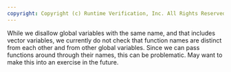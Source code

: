 ```yaml
---
copyright: Copyright (c) Runtime Verification, Inc. All Rights Reserved.
---
```


While we disallow global variables with the same name, and that includes
vector variables, we currently do not check that function names are distinct
from each other and from other global variables.  Since we can pass functions
around through their names, this can be problematic.  May want to make this
into an exercise in the future.
